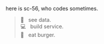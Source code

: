 here is sc-56, who codes sometimes.

> 🔢  &nbsp; see data. </br>
> 💻  &nbsp; build service. </br>
> 🍔  &nbsp; eat burger. </br>
